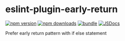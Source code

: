# eslint-plugin-early-return

[![npm version][npm-version-src]][npm-version-href]
[![npm downloads][npm-downloads-src]][npm-downloads-href]
[![bundle][bundle-src]][bundle-href]
[![JSDocs][jsdocs-src]][jsdocs-href]

Prefer early return pattern with if else statement

<!-- Badges -->

[npm-version-src]: https://img.shields.io/npm/v/eslint-plugin-early-return?style=flat&colorA=080f12&colorB=1fa669
[npm-version-href]: https://npmjs.com/package/eslint-plugin-early-return
[npm-downloads-src]: https://img.shields.io/npm/dm/eslint-plugin-early-return?style=flat&colorA=080f12&colorB=1fa669
[npm-downloads-href]: https://npmjs.com/package/eslint-plugin-early-return
[bundle-src]: https://img.shields.io/bundlephobia/minzip/eslint-plugin-early-return?style=flat&colorA=080f12&colorB=1fa669&label=minzip
[bundle-href]: https://bundlephobia.com/result?p=eslint-plugin-early-return
[jsdocs-src]: https://img.shields.io/badge/jsdocs-reference-080f12?style=flat&colorA=080f12&colorB=1fa669
[jsdocs-href]: https://www.jsdocs.io/package/eslint-plugin-early-return
